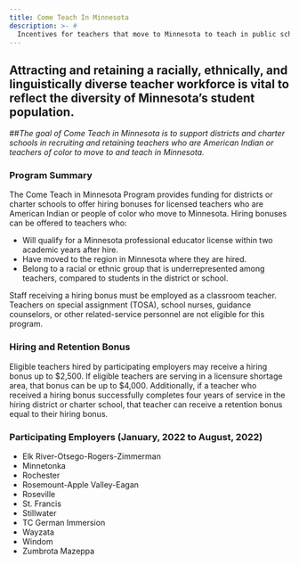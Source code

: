 ```yaml
---
title: Come Teach In Minnesota
description: >- # 
  Incentives for teachers that move to Minnesota to teach in public schools.
---
```


## Attracting and retaining a racially, ethnically, and linguistically diverse teacher workforce is vital to reflect the diversity of Minnesota’s student population. 
##*The goal of Come Teach in Minnesota is to support districts and charter schools in recruiting and retaining teachers who are American Indian or teachers of color to move to and teach in Minnesota.*


### Program Summary
The Come Teach in Minnesota Program provides funding for districts or charter schools to offer hiring bonuses for licensed teachers who are American Indian or people of color who move to Minnesota. Hiring bonuses can be offered to teachers who:
- Will qualify for a Minnesota professional educator license within two academic years after hire.
- Have moved to the region in Minnesota where they are hired.
- Belong to a racial or ethnic group that is underrepresented among teachers, compared to students in the district or school.

Staff receiving a hiring bonus must be employed as a classroom teacher. Teachers on special assignment (TOSA), school nurses, guidance counselors, or other related-service personnel are not eligible for this program.



### Hiring and Retention Bonus
Eligible teachers hired by participating employers may receive a hiring bonus up to $2,500.  If eligible teachers are serving in a licensure shortage area, that bonus can be up to $4,000. Additionally, if a teacher who received a hiring bonus successfully completes four years of service in the hiring district or charter school, that teacher can receive a retention bonus equal to their hiring bonus.


### Participating Employers (January, 2022 to August, 2022)
- Elk River-Otsego-Rogers-Zimmerman
- Minnetonka
- Rochester
- Rosemount-Apple Valley-Eagan
- Roseville
- St. Francis
- Stillwater
- TC German Immersion
- Wayzata
- Windom
- Zumbrota Mazeppa



